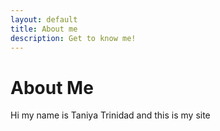 ```yaml
---
layout: default
title: About me 
description: Get to know me!
---
```


# About Me 

<p>Hi my name is Taniya Trinidad and this is my site</p>